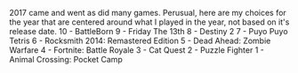 2017 came and went as did many games. Perusual, here are my choices for the year that are centered around what I played in the year, not based on it's release date.
10 - BattleBorn
9 - Friday The 13th
8 - Destiny 2
7 - Puyo Puyo Tetris
6 - Rocksmith 2014: Remastered Edition
5 - Dead Ahead: Zombie Warfare
4 - Fortnite: Battle Royale
3 - Cat Quest
2 - Puzzle Fighter
1 - Animal Crossing: Pocket Camp
